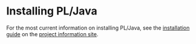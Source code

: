 # Installing PL/Java

For the most current information on installing PL/Java,
see the [installation guide][igd] on the [project information site][phs].

[phs]: https://tada.github.io/pljava/
[igd]: https://tada.github.io/pljava/install/install.html
